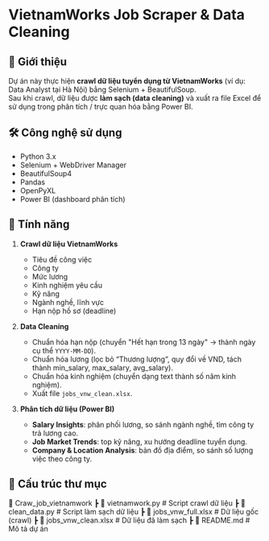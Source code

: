 # VietnamWorks Job Scraper & Data Cleaning

## 📌 Giới thiệu
Dự án này thực hiện **crawl dữ liệu tuyển dụng từ VietnamWorks** (ví dụ: Data Analyst tại Hà Nội) bằng Selenium + BeautifulSoup.  
Sau khi crawl, dữ liệu được **làm sạch (data cleaning)** và xuất ra file Excel để sử dụng trong phân tích / trực quan hóa bằng Power BI.

## 🛠️ Công nghệ sử dụng
- Python 3.x
- Selenium + WebDriver Manager
- BeautifulSoup4
- Pandas
- OpenPyXL
- Power BI (dashboard phân tích)

## 🚀 Tính năng
1. **Crawl dữ liệu VietnamWorks**
   - Tiêu đề công việc
   - Công ty
   - Mức lương
   - Kinh nghiệm yêu cầu
   - Kỹ năng
   - Ngành nghề, lĩnh vực
   - Hạn nộp hồ sơ (deadline)

2. **Data Cleaning**
   - Chuẩn hóa hạn nộp (chuyển "Hết hạn trong 13 ngày" → thành ngày cụ thể `YYYY-MM-DD`).
   - Chuẩn hóa lương (lọc bỏ “Thương lượng”, quy đổi về VND, tách thành min_salary, max_salary, avg_salary).
   - Chuẩn hóa kinh nghiệm (chuyển dạng text thành số năm kinh nghiệm).
   - Xuất file `jobs_vnw_clean.xlsx`.

3. **Phân tích dữ liệu (Power BI)**
   - **Salary Insights**: phân phối lương, so sánh ngành nghề, tìm công ty trả lương cao.
   - **Job Market Trends**: top kỹ năng, xu hướng deadline tuyển dụng.
   - **Company & Location Analysis**: bản đồ địa điểm, so sánh số lượng việc theo công ty.

## 📂 Cấu trúc thư mục
📁 Craw_job_vietnamwork
┣ 📜 vietnamwork.py # Script crawl dữ liệu
┣ 📜 clean_data.py # Script làm sạch dữ liệu
┣ 📜 jobs_vnw_full.xlsx # Dữ liệu gốc (crawl)
┣ 📜 jobs_vnw_clean.xlsx # Dữ liệu đã làm sạch
┣ 📜 README.md # Mô tả dự án
